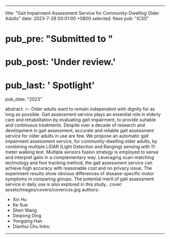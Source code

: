 
---
title:          "Gait Impairment Assessment Service for Community-Dwelling Older Adults"
date:           2023-7-28 00:01:00 +0800
selected:       flase
pub:            "ICSS"
# pub_pre:        "Submitted to "
# pub_post:       'Under review.'
# pub_last:       ' <span class="badge badge-pill badge-custom badge-success">Spotlight</span>'
pub_date:       "2023"

abstract: >-
    Older adults want to remain independent with dignity for as
long as possible. Gait assessment service plays an essential role in elderly
care and rehabilitation by evaluating gait impairment, to provide suitable
and continuous treatments. Despite over a decade of research and development in gait assessment, accurate and reliable gait assessment service
for older adults in use are few. We propose an automatic gait impairment
assessment service, for community-dwelling older adults, by combining
multiple LiDAR (Light Detection and Ranging) sensing with 11-meter
walking test. Multiple sensors fusion strategy is employed to sense and
interpret gaits in a complementary way. Leveraging scan-matching technology and foot tracking method, the gait assessment service can achieve
high accuracy with reasonable cost and no privacy issue. The experiment
results show obvious differences of disease-specific motor symptoms in
comparing groups. The potential merit of gait assessment service in daily
use is also explored in this study.. 
cover:          assets/images/covers/covericss.jpg
authors:
  - Xin Hu
  - Ke Xue
  - Shen Wang
  - Deqiong Ding
  - Yongqing Han
  -  Dianhui Chu
links:


---

